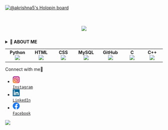 [![@akrishna5's Holopin board](https://holopin.io/api/user/board?user=akrishna5)](https://holopin.io/@akrishna5)

<h3></h3>
<h1 align="center">
  <a href="https://git.io/typing-svg">
    <img src="https://readme-typing-svg.herokuapp.com?font=Bradley+Hand+ITC&size=35&duration=3000&color=006400&background=FFA21E00&multiline=true&width=500&height=100&lines=Welcome+To+My+Profile...;I+am+Abhishek+Krishna+!!"></a></h1>
    
<details>
    <summary><b>👦 ABOUT ME</b></summary><br/>
    I am a Pre-Final Year undergraduate student currently pursuing B.Tech in CSE with specialization in Data Science from VIT Vellore.
</details>

<table width="320px">
    <tbody>
        <tr valign="top">
            <td width="80px" align="center">
            <span><strong>Python</strong></span><br>
            <img height="32px" src="https://cdn.jsdelivr.net/gh/devicons/devicon/icons/python/python-original.svg">
            </td>
            <td width="80px" align="center">
            <span><strong>HTML</strong></span><br>
            <img height="32px" src="https://cdn.jsdelivr.net/gh/devicons/devicon/icons/html5/html5-original.svg">
            </td>
            <td width="80px" align="center">
            <span><strong>CSS</strong></span><br>
            <img height="32px" src="https://cdn.jsdelivr.net/gh/devicons/devicon/icons/css3/css3-original.svg">
            </td>
	    <td width="80px" align="center">
            <span><strong>MySQL</strong></span><br>	
            <img height="32px" src="https://cdn.jsdelivr.net/gh/devicons/devicon/icons/mysql/mysql-original-wordmark.svg">
	    <td width="80px" align="center">
            <span><strong>GitHub</strong></span><br>
            <img height="32px" src="https://cdn.jsdelivr.net/gh/devicons/devicon/icons/github/github-original.svg">
	    </td>          
            <td width="80px" align="center">
            <span><strong>C</strong></span><br>
            <img height="32px" src="https://cdn.jsdelivr.net/gh/devicons/devicon/icons/c/c-original.svg">
	    </td>	    
            <td width="80px" align="center">
            <span><strong>C++</strong></span><br>
            <img height="32px" src="https://cdn.jsdelivr.net/gh/devicons/devicon/icons/cplusplus/cplusplus-original.svg">
            </td>	    
        </tr>
    </tbody>
</table>

Connect with me📱
<br>
	<ul>
	<li><code><a href="https://www.instagram.com/a_krishna5/" title="Instagram Profile"><img width="22" src="images/instagram.svg"> Instagram</a></code></li>
	<li><code><a href="https://www.linkedin.com/in/akrishna05/" title="LinkedIn Profile"><img width="22" src="images/linkedin.svg"> LinkedIn</a></code></li>
	<li><code><a href="https://www.facebook.com/krishnaRAZE/" title="Facebook Profile"><img width="22" src="images/facebook.png"> Facebook</a></code></li>
	</ul>

<img src="https://github-readme-stats.vercel.app/api?username=akrishna5&show_icons=true"/>
